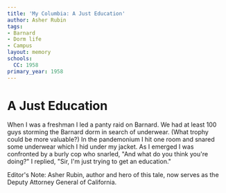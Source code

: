 ```yaml
---
title: 'My Columbia: A Just Education'
author: Asher Rubin
tags:
- Barnard
- Dorm life
- Campus
layout: memory
schools:
  CC: 1958
primary_year: 1958
---
```

# A Just Education

When I was a freshman I led a panty raid on Barnard. We had at least 100 guys storming the Barnard dorm in search of underwear. (What trophy could be more valuable?) In the pandemonium I hit one room and snared some underwear which I hid under my jacket. As I emerged I was confronted by a burly cop who snarled, "And what do you think you're doing?" I replied, "Sir, I'm just trying to get an education."

Editor's Note: Asher Rubin, author and hero of this tale, now serves as the Deputy Attorney General of California.
